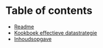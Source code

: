 # Table of contents

* [Readme](README.md)
* [Kookboek effectieve datastrategie](kookboek-effectieve-datastrategie.md)
* [Inhoudsopgave](inhoudsopgave.md)

